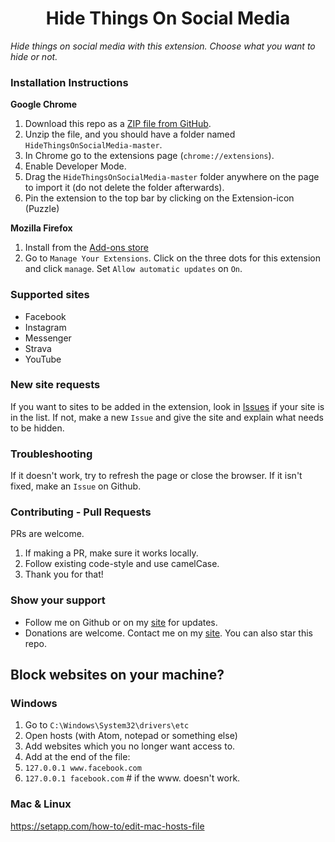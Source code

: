 <h1 align="center">Hide Things On Social Media</h1>


*Hide things on social media with this extension. Choose what you want to hide or not.*

### Installation Instructions
**Google Chrome**
1. Download this repo as a [ZIP file from GitHub](https://github.com/SibianDG/HideThingsOnSocialMedia/archive/master.zip).
2. Unzip the file, and you should have a folder named `HideThingsOnSocialMedia-master`.
3. In Chrome go to the extensions page (`chrome://extensions`).
4. Enable Developer Mode.
5. Drag the `HideThingsOnSocialMedia-master` folder anywhere on the page to import it (do not delete the folder afterwards).
6. Pin the extension to the top bar by clicking on the Extension-icon (Puzzle)

**Mozilla Firefox**
1. Install from the [Add-ons store](https://addons.mozilla.org/en-GB/firefox/addon/hide-things-on-social-media/)
2. Go to `Manage Your Extensions`. Click on the three dots for this extension and click `manage`. Set `Allow automatic updates` on `On`.

### Supported sites
- Facebook
- Instagram
- Messenger
- Strava
- YouTube

### New site requests
If you want to sites to be added in the extension, look in [Issues](https://github.com/SibianDG/HideThingsOnSocialMedia/issues) if your site is in the list. If not, make a new `Issue` and give the site and explain what needs to be hidden.

### Troubleshooting
If it doesn't work, try to refresh the page or close the browser. If it isn't fixed, make an `Issue` on Github.

### Contributing - Pull Requests
PRs are welcome.
1. If making a PR, make sure it works locally.
2. Follow existing code-style and use camelCase.
3. Thank you for that!

### Show your support
* Follow me on Github or on my [site](https://sibiandg.be) for updates.
* Donations are welcome. Contact me on my [site](https://sibiandg.be/#contact). You can also star this repo.

## Block websites on your machine?

### Windows
1. Go to `C:\Windows\System32\drivers\etc`
2. Open hosts (with Atom, notepad or something else)
3. Add websites which you no longer want access to.
4. Add at the end of the file:
5. `127.0.0.1 www.facebook.com`
6. `127.0.0.1 facebook.com` # if the www. doesn't work.

### Mac & Linux
https://setapp.com/how-to/edit-mac-hosts-file
